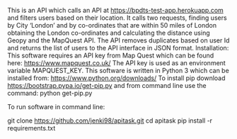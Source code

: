 This is an API which calls an API at  https://bpdts-test-app.herokuapp.com and filters users based on their location. It calls two requests, finding users by City ‘London’ and by co-ordinates that are within 50 miles of London obtaining the London co-ordinates and calculating the distance using Geopy and the MapQuest API. The API removes duplicates based on user Id and returns the list of users to the API interface in JSON format.
Installation:
This software requires an API key from Map Quest which can be found here: https://www.mapquest.co.uk/ 
The API key is used as an environment variable MAPQUEST_KEY.
This software is written in Python 3 which can be installed from: https://www.python.org/downloads/
To install pip download https://bootstrap.pypa.io/get-pip.py and from command line use the command:
python get-pip.py

To run software in command line:

git clone https://github.com/jenki98/apitask.git
cd apitask
pip install -r requirements.txt 
